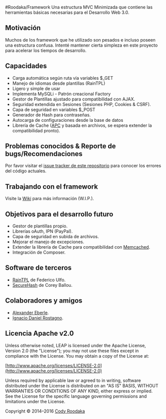 #Roodaka/Framework
Una estructura MVC Minimizada que contiene las herramientas básicas necesarias para el Desarrollo Web 3.0.

## Motivación 
Muchos de los framework que he utilizado son pesados e incluso poseen una estructura confusa. Intenté mantener cierta simpleza en este proyecto para acelerar los tiempos de desarrollo.

## Capacidades
 * Carga automática según ruta vía variables $_GET
 * Manejo de idiomas desde plantillas (RainTPL)
 * Ligero y simple de usar
 * Implementa MySQLi - Patrón creacional Factory
 * Gestor de Plantillas ajustado para compatibilidad con AJAX.
 * Seguridad extendida en Sesiones (Sesiones PHP, Cookies & CSRF).
 * Capa de seguridad en variables $_POST
 * Generador de Hash para contraseñas.
 * Autocarga de configuraciones desde la base de datos
 * Librería de Cache ([APC](http://php.net/apc) y basada en archivos, se espera extender la compatibilidad pronto).

## Problemas conocidos & Reporte de bugs/Recomendaciones
Por favor visitar el [issue tracker de este repositorio](https://github.com/Roodaka/Framework/issues) para conocer los errores del código actuales.

## Trabajando con el framework
Visite la [Wiki](https://github.com/Roodaka/Framework/wiki) para más información (W.I.P.).

## Objetivos para el desarrollo futuro
 * Gestor de plantillas propio.
 * Librerías oAuth, IPN (PayPal).
 * Capa de seguridad en subida de archivos.
 * Mejorar el manejo de excepciones.
 * Extender la librería de Cache para compatibilidad con [Memcached](http://php.net/manual/en/book.memcached.php).
 * Integración de Composer.

## Software de terceros
 * [RainTPL](https://github.com/feulf/raintpl) de Federico Ulfo.
 * [SecureHash](http://blackbe.lt/secure-php-authentication-bcrypt/) de Corey Ballou.

## Colaboradores y amigos
 * [Alexander Eberle](https://github.com/alexander171294/).
 * [Ignacio Daniel Rostagno](https://github.com/areslepra).

## Licencia Apache v2.0
Unless otherwise noted, LEAP is licensed under the Apache License, Version 2.0 (the "License"); you may not use these files except in
compliance with the License. You may obtain a copy of the License at:

[http://www.apache.org/licenses/LICENSE-2.0](http://www.apache.org/licenses/LICENSE-2.0)

Unless required by applicable law or agreed to in writing, software distributed under the License is distributed on an "AS IS" BASIS,
WITHOUT WARRANTIES OR CONDITIONS OF ANY KIND, either express or implied. See the License for the specific language governing permissions
and limitations under the License.

Copyright © 2014–2016 [Cody Roodaka](http://twitter.com/roodaka)